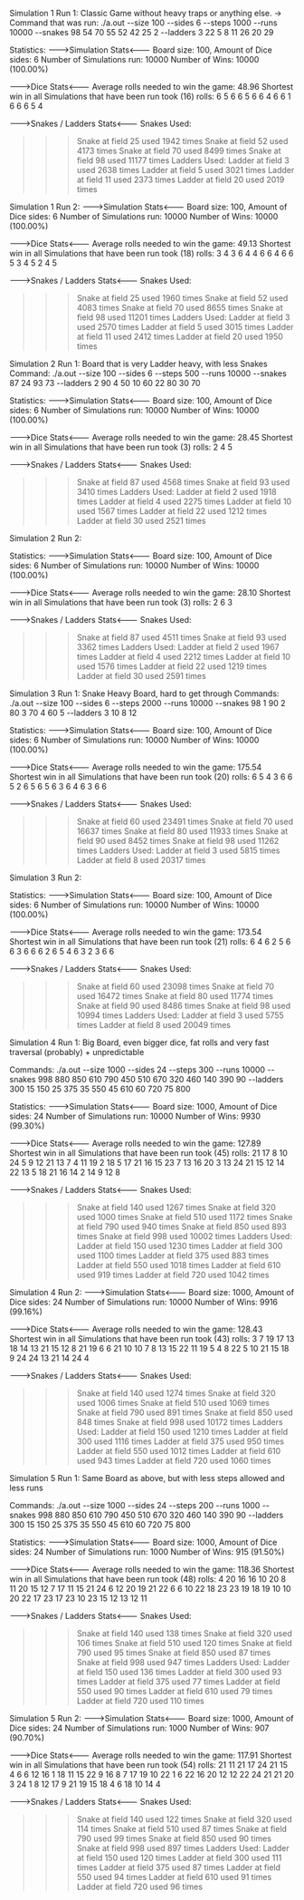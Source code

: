 Simulation 1 Run 1: Classic Game without heavy traps or anything else.
-> Command that was run: ./a.out --size 100 --sides 6 --steps 1000 --runs 10000 --snakes 98 54 70 55 52 42 25 2 --ladders 3 22 5 8 11 26 20 29

Statistics:
 --->Simulation Stats<---
Board size: 100, Amount of Dice sides: 6
Number of Simulations run: 10000
Number of Wins: 10000 (100.00%)

 --->Dice Stats<---
Average rolls needed to win the game: 48.96
Shortest win in all Simulations that have been run took (16) rolls: 6 5 6 6 5 6 6 4 6 6 1 6 6 6 5 4 

 --->Snakes / Ladders Stats<---
Snakes Used:
  >>> Snake at field 25 used 1942 times
  >>> Snake at field 52 used 4173 times
  >>> Snake at field 70 used 8499 times
  >>> Snake at field 98 used 11177 times
Ladders Used:
  >>> Ladder at field 3 used 2638 times
  >>> Ladder at field 5 used 3021 times
  >>> Ladder at field 11 used 2373 times
  >>> Ladder at field 20 used 2019 times

Simulation 1 Run 2:
 --->Simulation Stats<---
Board size: 100, Amount of Dice sides: 6
Number of Simulations run: 10000
Number of Wins: 10000 (100.00%)

 --->Dice Stats<---
Average rolls needed to win the game: 49.13
Shortest win in all Simulations that have been run took (18) rolls: 3 4 3 6 4 4 6 6 4 6 6 5 3 4 5 2 4 5 

 --->Snakes / Ladders Stats<---
Snakes Used:
  >>> Snake at field 25 used 1960 times
  >>> Snake at field 52 used 4083 times
  >>> Snake at field 70 used 8655 times
  >>> Snake at field 98 used 11201 times
Ladders Used:
  >>> Ladder at field 3 used 2570 times
  >>> Ladder at field 5 used 3015 times
  >>> Ladder at field 11 used 2412 times
  >>> Ladder at field 20 used 1950 times


Simulation 2 Run 1: Board that is very Ladder heavy, with less Snakes
Command: ./a.out --size 100 --sides 6 --steps 500 --runs 10000 --snakes 87 24 93 73 --ladders 2 90 4 50 10 60 22 80 30 70

Statistics:
 --->Simulation Stats<---
Board size: 100, Amount of Dice sides: 6
Number of Simulations run: 10000
Number of Wins: 10000 (100.00%)

 --->Dice Stats<---
Average rolls needed to win the game: 28.45
Shortest win in all Simulations that have been run took (3) rolls: 2 4 5 

 --->Snakes / Ladders Stats<---
Snakes Used:
  >>> Snake at field 87 used 4568 times
  >>> Snake at field 93 used 3410 times
Ladders Used:
  >>> Ladder at field 2 used 1918 times
  >>> Ladder at field 4 used 2275 times
  >>> Ladder at field 10 used 1567 times
  >>> Ladder at field 22 used 1212 times
  >>> Ladder at field 30 used 2521 times


Simulation 2 Run 2: 

Statistics:
 --->Simulation Stats<---
Board size: 100, Amount of Dice sides: 6
Number of Simulations run: 10000
Number of Wins: 10000 (100.00%)

 --->Dice Stats<---
Average rolls needed to win the game: 28.10
Shortest win in all Simulations that have been run took (3) rolls: 2 6 3 

 --->Snakes / Ladders Stats<---
Snakes Used:
  >>> Snake at field 87 used 4511 times
  >>> Snake at field 93 used 3362 times
Ladders Used:
  >>> Ladder at field 2 used 1967 times
  >>> Ladder at field 4 used 2212 times
  >>> Ladder at field 10 used 1576 times
  >>> Ladder at field 22 used 1219 times
  >>> Ladder at field 30 used 2591 times


Simulation 3 Run 1: Snake Heavy Board, hard to get through
Commands: ./a.out --size 100 --sides 6 --steps 2000 --runs 10000 --snakes 98 1 90 2 80 3 70 4 60 5 --ladders 3 10 8 12

Statistics: 
 --->Simulation Stats<---
Board size: 100, Amount of Dice sides: 6
Number of Simulations run: 10000
Number of Wins: 10000 (100.00%)

 --->Dice Stats<---
Average rolls needed to win the game: 175.54
Shortest win in all Simulations that have been run took (20) rolls: 6 5 4 3 6 6 5 2 6 5 6 5 6 3 6 4 6 3 6 6 

 --->Snakes / Ladders Stats<---
Snakes Used:
  >>> Snake at field 60 used 23491 times
  >>> Snake at field 70 used 16637 times
  >>> Snake at field 80 used 11933 times
  >>> Snake at field 90 used 8452 times
  >>> Snake at field 98 used 11262 times
Ladders Used:
  >>> Ladder at field 3 used 5815 times
  >>> Ladder at field 8 used 20317 times

Simulation 3 Run 2:

Statistics:
 --->Simulation Stats<---
Board size: 100, Amount of Dice sides: 6
Number of Simulations run: 10000
Number of Wins: 10000 (100.00%)

 --->Dice Stats<---
Average rolls needed to win the game: 173.54
Shortest win in all Simulations that have been run took (21) rolls: 6 4 6 2 5 6 6 3 6 6 6 2 6 5 4 6 3 2 3 6 6 

 --->Snakes / Ladders Stats<---
Snakes Used:
  >>> Snake at field 60 used 23098 times
  >>> Snake at field 70 used 16472 times
  >>> Snake at field 80 used 11774 times
  >>> Snake at field 90 used 8486 times
  >>> Snake at field 98 used 10994 times
Ladders Used:
  >>> Ladder at field 3 used 5755 times
  >>> Ladder at field 8 used 20049 times

Simulation 4 Run 1: Big Board, even bigger dice, fat rolls and very fast traversal (probably) + unpredictable

Commands: ./a.out --size 1000 --sides 24 --steps 300 --runs 10000 --snakes 998 880 850 610 790 450 510 670 320 460 140 390 90 --ladders 300 15 150 25 375 35 550 45 610 60 720 75 800

Statistics:
 --->Simulation Stats<---
Board size: 1000, Amount of Dice sides: 24
Number of Simulations run: 10000
Number of Wins: 9930 (99.30%)

 --->Dice Stats<---
Average rolls needed to win the game: 127.89
Shortest win in all Simulations that have been run took (45) rolls: 21 17 8 10 24 5 9 12 21 13 7 4 11 19 2 18 5 17 21 16 15 23 7 13 16 20 3 13 24 21 15 12 14 22 13 5 18 21 16 14 2 14 9 12 8 

 --->Snakes / Ladders Stats<---
Snakes Used:
  >>> Snake at field 140 used 1267 times
  >>> Snake at field 320 used 1000 times
  >>> Snake at field 510 used 1172 times
  >>> Snake at field 790 used 940 times
  >>> Snake at field 850 used 893 times
  >>> Snake at field 998 used 10002 times
Ladders Used:
  >>> Ladder at field 150 used 1230 times
  >>> Ladder at field 300 used 1100 times
  >>> Ladder at field 375 used 883 times
  >>> Ladder at field 550 used 1018 times
  >>> Ladder at field 610 used 919 times
  >>> Ladder at field 720 used 1042 times


Simulation 4 Run 2:
 --->Simulation Stats<---
Board size: 1000, Amount of Dice sides: 24
Number of Simulations run: 10000
Number of Wins: 9916 (99.16%)

 --->Dice Stats<---
Average rolls needed to win the game: 128.43
Shortest win in all Simulations that have been run took (43) rolls: 3 7 19 17 13 18 14 13 21 15 12 8 21 19 6 6 21 10 10 7 8 13 15 22 11 19 5 4 8 22 5 10 21 15 18 9 24 24 13 21 14 24 4 

 --->Snakes / Ladders Stats<---
Snakes Used:
  >>> Snake at field 140 used 1274 times
  >>> Snake at field 320 used 1006 times
  >>> Snake at field 510 used 1069 times
  >>> Snake at field 790 used 891 times
  >>> Snake at field 850 used 848 times
  >>> Snake at field 998 used 10172 times
Ladders Used:
  >>> Ladder at field 150 used 1210 times
  >>> Ladder at field 300 used 1116 times
  >>> Ladder at field 375 used 950 times
  >>> Ladder at field 550 used 1012 times
  >>> Ladder at field 610 used 943 times
  >>> Ladder at field 720 used 1060 times

Simulation 5 Run 1: Same Board as above, but with less steps allowed and less runs

Commands: ./a.out --size 1000 --sides 24 --steps 200 --runs 1000 --snakes 998 880 850 610 790 450 510 670 320 460 140 390 90 --ladders 300 15 150 25 375 35 550 45 610 60 720 75 800

Statistics:
 --->Simulation Stats<---
Board size: 1000, Amount of Dice sides: 24
Number of Simulations run: 1000
Number of Wins: 915 (91.50%)

 --->Dice Stats<---
Average rolls needed to win the game: 118.36
Shortest win in all Simulations that have been run took (48) rolls: 4 20 16 16 10 20 8 11 20 15 12 7 17 11 15 21 24 6 12 20 19 21 22 6 6 10 22 18 23 23 19 18 19 10 10 20 22 17 23 17 23 10 23 15 12 13 12 11 

 --->Snakes / Ladders Stats<---
Snakes Used:
  >>> Snake at field 140 used 138 times
  >>> Snake at field 320 used 106 times
  >>> Snake at field 510 used 120 times
  >>> Snake at field 790 used 95 times
  >>> Snake at field 850 used 87 times
  >>> Snake at field 998 used 947 times
Ladders Used:
  >>> Ladder at field 150 used 136 times
  >>> Ladder at field 300 used 93 times
  >>> Ladder at field 375 used 77 times
  >>> Ladder at field 550 used 90 times
  >>> Ladder at field 610 used 79 times
  >>> Ladder at field 720 used 110 times


Simulation 5 Run 2:
 --->Simulation Stats<---
Board size: 1000, Amount of Dice sides: 24
Number of Simulations run: 1000
Number of Wins: 907 (90.70%)

 --->Dice Stats<---
Average rolls needed to win the game: 117.91
Shortest win in all Simulations that have been run took (54) rolls: 21 11 21 17 24 21 15 4 6 6 12 16 1 18 11 15 22 9 16 8 7 17 19 10 22 1 6 22 16 20 12 12 22 24 21 21 20 3 24 1 8 12 17 9 21 19 15 18 4 6 18 10 14 4 

 --->Snakes / Ladders Stats<---
Snakes Used:
  >>> Snake at field 140 used 122 times
  >>> Snake at field 320 used 114 times
  >>> Snake at field 510 used 87 times
  >>> Snake at field 790 used 99 times
  >>> Snake at field 850 used 90 times
  >>> Snake at field 998 used 897 times
Ladders Used:
  >>> Ladder at field 150 used 120 times
  >>> Ladder at field 300 used 111 times
  >>> Ladder at field 375 used 87 times
  >>> Ladder at field 550 used 94 times
  >>> Ladder at field 610 used 91 times
  >>> Ladder at field 720 used 96 times

